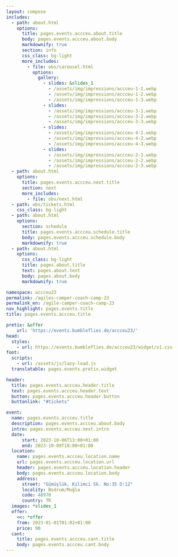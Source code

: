 ```yaml
---
layout: compose
includes:
  - path: about.html 
    options:
      title: pages.events.accceu.about.title
      body: pages.events.accceu.about.body
      markdownify: true
      section: info
      css_class: bg-light
      more_includes:
        - file: obs/carousel.html
          options:
            gallery:
              - slides: &slides_1
                - /assets/img/impressions/accceu-1-1.webp
                - /assets/img/impressions/accceu-1-2.webp
                - /assets/img/impressions/accceu-1-3.webp
              - slides:
                - /assets/img/impressions/accceu-3-1.webp
                - /assets/img/impressions/accceu-3-2.webp
                - /assets/img/impressions/accceu-3-3.webp
              - slides:
                - /assets/img/impressions/accceu-4-1.webp
                - /assets/img/impressions/accceu-4-2.webp
                - /assets/img/impressions/accceu-4-3.webp
              - slides:
                - /assets/img/impressions/accceu-2-1.webp
                - /assets/img/impressions/accceu-2-2.webp
                - /assets/img/impressions/accceu-2-3.webp
  - path: about.html 
    options:
      title: pages.events.accceu.next.title
      section: next
      more_includes:
        - file: obs/next.html
  - path: obs/tickets.html
    css_class: bg-light
  - path: about.html
    options:
      section: schedule
      title: pages.events.accceu.schedule.title
      body: pages.events.accceu.schedule.body
      markdownify: true
  - path: about.html
    options:
      css_class: bg-light
      title: pages.about.title
      text: pages.about.text
      body: pages.about.body
      markdownify: true

namespace: accceu23
permalink: /agiles-camper-coach-camp-23
permalink_en: /agile-camper-coach-camp-23
nav_highlight: pages.events.title
title: pages.events.accceu.title

pretix: &offer
    url: 'https://events.bumbleflies.de/accceu23/'
head:
  styles:
    - url: https://events.bumbleflies.de/accceu23/widget/v1.css
foot:  
  scripts:
    - url: /assets/js/lazy-load.js
  translatable: pages.events.pretix.widget

header:
  title: pages.events.accceu.header.title
  text: pages.events.accceu.header.text
  button: pages.events.accceu.header.button
  buttonlink: "#tickets"

event: 
  name: pages.events.accceu.title
  description: pages.events.accceu.about.body
  intro: pages.events.accceu.next.intro
  date:
      start: 2023-10-06T13:00+01:00
      end: 2023-10-09T18:00+01:00
  location:
    name: pages.events.accceu.location.name
    url: pages.events.accceu.location.url
    header: pages.events.accceu.location.header
    body: pages.events.accceu.location.body
    address:
      street: "Gümüşlük, Kilimci Sk. No:35 D:12"
      locality: Bodrum/Muğla
      code: 48970
      country: TR
  images: *slides_1
  offer: 
    <<: *offer
    from: 2023-01-01T01:02+01:00
    price: 90
  cant:
    title: pages.events.accceu.cant.title
    body: pages.events.accceu.cant.body
---
```

